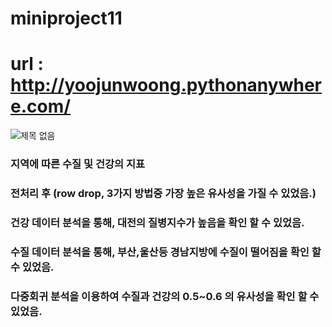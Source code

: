 # miniproject11
# url : http://yoojunwoong.pythonanywhere.com/

![제목 없음](https://user-images.githubusercontent.com/85270844/127461453-4f13741f-0419-418c-969f-8f7c7302fc16.png)
### 지역에 따른 수질 및 건강의 지표
### 전처리 후 (row drop, 3가지 방법중 가장 높은 유사성을 가질 수 있었음.)
### 건강 데이터 분석을 통해, 대전의 질병지수가 높음을 확인 할 수 있었음.
### 수질 데이터 분석을 통해, 부산,울산등 경남지방에 수질이 떨어짐을 확인 할 수 있었음. 
### 다중회귀 분석을 이용하여 수질과 건강의 0.5~0.6 의 유사성을 확인 할 수 있었음.
